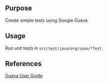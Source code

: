 ## Purpose

Create simple tests using Google Guava.

## Usage

Run unit tests in `src/test/java/org/sooo/*Test`.

## References
[Guava User Guide](http://code.google.com/p/guava-libraries/wiki/GuavaExplained)